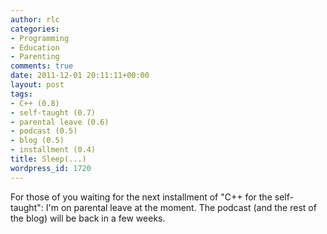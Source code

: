 ```yaml
---
author: rlc
categories:
- Programming
- Education
- Parenting
comments: true
date: 2011-12-01 20:11:11+00:00
layout: post
tags:
- C++ (0.8)
- self-taught (0.7)
- parental leave (0.6)
- podcast (0.5)
- blog (0.5)
- installment (0.4)
title: Sleep(...)
wordpress_id: 1720
---
```


For those of you waiting for the next installment of "C++ for the self-taught": I'm on parental leave at the moment. The podcast (and the rest of the blog) will be back in a few weeks.